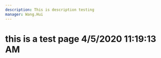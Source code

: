 ```yaml
---
description: This is description testing
manager: Wang.Hui
---
```

# this is a test page 4/5/2020 11:19:13 AM